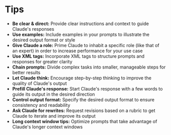 # Tips

* **Be clear & direct:** Provide clear instructions and context to guide Claude's responses
* **Use examples:** Include examples in your prompts to illustrate the desired output format or style
* **Give Claude a role:** Prime Claude to inhabit a specific role (like that of an expert) in order to increase performance for your use case
* **Use XML tags:** Incorporate XML tags to structure prompts and responses for greater clarity
* **Chain prompts:** Divide complex tasks into smaller, manageable steps for better results
* **Let Claude think:** Encourage step-by-step thinking to improve the quality of Claude's output
* **Prefill Claude's response:** Start Claude's response with a few words to guide its output in the desired direction
* **Control output format:** Specify the desired output format to ensure consistency and readability
* **Ask Claude for rewrites:** Request revisions based on a rubric to get Claude to iterate and improve its output
* **Long context window tips:** Optimize prompts that take advantage of Claude's longer context windows
